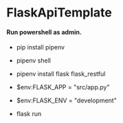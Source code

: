 # FlaskApiTemplate

#### Run powershell as admin.

- pip install pipenv

- pipenv shell

- pipenv install flask flask_restful

- $env:FLASK_APP = "src/app.py"

- $env:FLASK_ENV = "development"

- flask run
